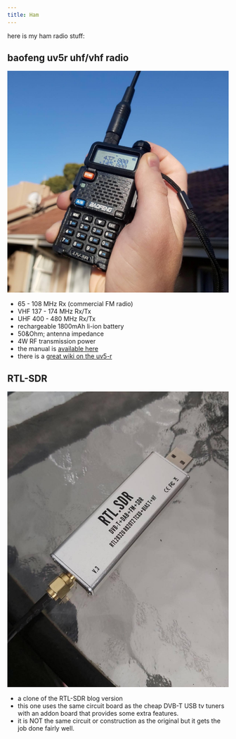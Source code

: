 ```yaml
---
title: Ham
---
```


here is my ham radio stuff:

## baofeng uv5r uhf/vhf radio

![my baofeng uv5r](/assets/images/other/baofeng.png)

- 65 - 108 MHz Rx (commercial FM radio)
- VHF 137 - 174 MHz Rx/Tx
- UHF 400 - 480 MHz Rx/Tx
- rechargeable 1800mAh li-ion battery
- 50&Ohm; antenna impedance
- 4W RF transmission power
- the manual is [available here](https://baofeng.s3.amazonaws.com/Baofeng%20UV-5R%20%26%20GT-3%20Series%20User%20Manual_Digital%20Version_20201023.pdf)
- there is a [great wiki on the uv5-r](https://wiki.radioreference.com/index.php/Baofeng_UV-5R)

## RTL-SDR

![My knockoff RTL-SDR blog](/assets/images/other/knockoff-rtl-sdr.png)

- a clone of the RTL-SDR blog version
- this one uses the same circuit board as the cheap DVB-T USB tv tuners with an addon board that provides some extra features.
- it is NOT the same circuit or construction as the original but it gets the job done fairly well.
